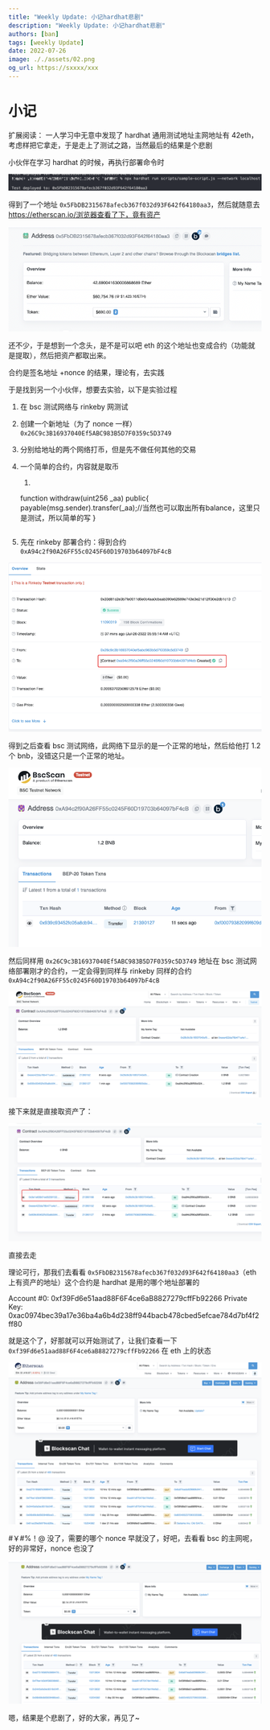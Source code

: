 ```yaml
---
title: "Weekly Update: 小记hardhat悲剧"
description: "Weekly Update: 小记hardhat悲剧"
authors: [ban]
tags: [weekly Update]
date: 2022-07-26
image: ././assets/02.png
og_url: https://sxxxx/xxx
---
```


# 小记

扩展阅读：
一人学习中无意中发现了 hardhat 通用测试地址主网地址有 42eth，考虑样把它拿走，于是走上了测试之路，当然最后的结果是个悲剧


小伙伴在学习 hardhat 的时候，再执行部署命令时

![image.png](./assets/image-20220726142248-epe67q9.png)

得到了一个地址 `0x5FbDB2315678afecb367f032d93F642f64180aa3`，然后就随意去 https://etherscan.io/浏览器查看了下，竟有资产

![image.png](./assets/image-20220726142022-n5iwgl9.png)

还不少，于是想到一个念头，是不是可以吧 eth 的这个地址也变成合约（功能就是提取），然后把资产都取出来。

合约是签名地址 +nonce 的结果，理论有，去实践

于是找到另一个小伙伴，想要去实验，以下是实验过程

1. 在 bsc 测试网络与 rinkeby 网测试
2. 创建一个新地址（为了 nonce 一样）`0x26C9c3B16937040Ef5ABC983B5D7F0359c5D3749`
3. 分别给地址的两个网络打币，但是先不做任何其他的交易
4. 一个简单的合约，内容就是取币

    1. ```js
      function withdraw(uint256 _aa) public{
              payable(msg.sender).transfer(_aa);//当然也可以取出所有balance，这里只是测试，所以简单的写
      }
      ```

5. 先在 rinkeby 部署合约：得到合约 `0xA94c2f90A26FF55c0245F60D19703b64097bF4cB`

![image.png](./assets/image-20220726143302-0dbe9o4.png)

得到之后查看 bsc 测试网络，此网络下显示的是一个正常的地址，然后给他打 1.2 个 bnb，没错这只是一个正常的地址。

![image.png](./assets/image-20220726143404-xuferuw.png)

然后同样用 `0x26C9c3B16937040Ef5ABC983B5D7F0359c5D3749` 地址在 bsc 测试网络部署刚才的合约，一定会得到同样与 rinkeby 同样的合约 `0xA94c2f90A26FF55c0245F60D19703b64097bF4cB`

![image.png](./assets/image-20220726143349-epz5wli.png)

接下来就是直接取资产了：

![image.png](./assets/image-20220726143556-f875so6.png)

直接去走

理论可行，那我们去看看 `0x5FbDB2315678afecb367f032d93F642f64180aa3`（eth 上有资产的地址）这个合约是 hardhat 是用的哪个地址部署的

Account #0: 0xf39Fd6e51aad88F6F4ce6aB8827279cffFb92266
Private Key: 0xac0974bec39a17e36ba4a6b4d238ff944bacb478cbed5efcae784d7bf4f2ff80

就是这个了，好那就可以开始测试了，让我们查看一下 `0xf39Fd6e51aad88F6F4ce6aB8827279cffFb92266` 在 eth 上的状态

![image.png](./assets/image-20220726143757-nd8r9b2.png)

#￥#%！@ 没了，需要的哪个 nonce 早就没了，好吧，去看看 bsc 的主网呢，好的非常好，nonce 也没了

![image.png](./assets/image-20220726143956-ioebjq0.png)

嗯，结果是个悲剧了，好的大家，再见了~
